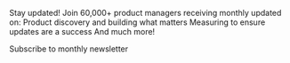 Stay updated!
Join 60,000+ product managers receiving monthly updated on:
Product discovery and building what matters
Measuring to ensure updates are a success
And much more!

Subscribe to monthly newsletter
